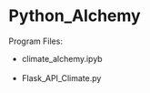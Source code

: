 # Python_Alchemy

Program Files: <br>
<ul>
  <li>climate_alchemy.ipyb</li> <br>
  <li>Flask_API_Climate.py </li>
 </ul>
